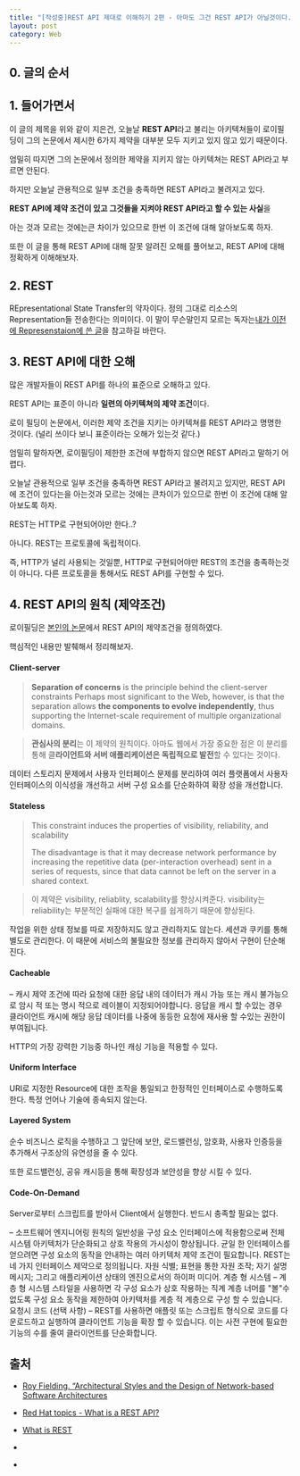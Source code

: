 ```yaml
---
title: "[작성중]REST API 제대로 이해하기 2편 - 아마도 그건 REST API가 아닐것이다."
layout: post
category: Web
---
```




## 0. 글의 순서


## 1. 들어가면서

이 글의 제목을 위와 같이 지은건, 오늘날 **REST API**라고 불리는 아키텍쳐들이 로이필딩이 그의 논문에서 제시한 6가지 제약을 대부분 모두 지키고 있지 않고 있기 때문이다.

엄밀히 따지면 그의 논문에서 정의한 제약을 지키지 않는 아키텍쳐는 REST API라고 부르면 안된다.

하지만 오늘날 관용적으로 일부 조건을 충족하면 REST API라고 불려지고 있다.

**REST API에 제약 조건이 있고 그것들을 지켜야 REST API라고 할 수 있는 사실**을 

아는 것과 모르는 것에는큰 차이가 있으므로 한번 이 조건에 대해 알아보도록 하자.

또한 이 글을 통해 REST API에 대해 잘못 알려진 오해를 풀어보고, REST API에 대해 정확하게 이해해보자.


## 2. REST

REpresentational State Transfer의 약자이다.
정의 그대로 리소스의 Representation들 전송한다는 의미이다.
이 말이 무슨말인지 모르는 독자는[내가 이전에 Represenstaion에 쓴 글](https://minseongkimdev.github.io/what-is-representation.html)을 참고하길 바란다.


## 3. REST API에 대한 오해

많은 개발자들이 REST API를 하나의 표준으로 오해하고 있다.

REST API는 표준이 아니라 **일련의 아키텍쳐의 제약 조건**이다.

로이 필딩이 논문에서, 이러한 제약 조건을 지키는 아키텍쳐를 REST API라고 명명한 것이다.
(널리 쓰이다 보니 표준이라는 오해가 있는것 같다.)

엄밀히 말하자면, 로이필딩이 제한한 조건에 부합하지 않으면 REST API라고 말하기 어렵다.

오늘날 관용적으로 일부 조건을 충족하면 REST API라고 불려지고 있지만, REST API에 조건이 있다는을 아는것과 모르는 것에는 큰차이가 있으므로 한번 이 조건에 대해 알아보도록 하자.


REST는 HTTP로 구현되어야만 한다..?

아니다. REST는 프로토콜에 독립적이다.

즉, HTTP가 널리 사용되는 것일뿐, HTTP로 구현되어야만 REST의 조건을 충족하는것이 아니다.
다른 프로토콜을 통해서도 REST API를 구현할 수 있다.


## 4. REST API의 원칙 (제약조건)

로이필딩은 [본인의 논문](https://www.ics.uci.edu/~fielding/pubs/dissertation/rest_arch_style.htm)에서 REST API의 제약조건을 정의하였다.

핵심적인 내용만 발췌해서 정리해보자.
#### Client-server

> **Separation of concerns** is the principle behind the client-server constraints
> Perhaps most significant to the Web, however, is that the separation allows **the components to evolve independently**, thus supporting the Internet-scale requirement of multiple organizational domains.

> **관심사의 분리**는 이 제약의 원칙이다.
> 아마도 웹에서 가장 중요한 점은 이 분리를 통해 클**라이언트와 서버 애플리케이션은 독립적으로 발전**할 수 있다는 것이다.

 데이터 스토리지 문제에서 사용자 인터페이스 문제를 분리하여 여러 플랫폼에서 사용자 인터페이스의 이식성을 개선하고 서버 구성 요소를 단순화하여 확장 성을 개선합니다.
#### Stateless

> This constraint induces the properties of visibility, reliability, and scalability
> 
> The disadvantage is that it may decrease network performance by increasing the repetitive data (per-interaction overhead) sent in a series of requests, since that data cannot be left on the server in a shared context.

> 이 제약은 visibility, reliablity, scalability를 향상시켜준다.
> visibility는
> reliability는 부분적인 실패에 대한 복구를 쉽게하기 때문에 향상된다.

작업을 위한 상태 정보를 따로 저장하지도 않고 관리하지도 않는다. 세션과 쿠키를 통해 별도로 관리한다. 이 때문에 서비스의 불필요한 정보를 관리하지 않아서 구현이 단순해진다.


#### Cacheable

 – 캐시 제약 조건에 따라 요청에 대한 응답 내의 데이터가 캐시 가능 또는 캐시 불가능으로 암시 적 또는 명시 적으로 레이블이 지정되어야합니다. 응답을 캐시 할 수있는 경우 클라이언트 캐시에 해당 응답 데이터를 나중에 동등한 요청에 재사용 할 수있는 권한이 부여됩니다.

 HTTP의 가장 강력한 기능중 하나인 캐싱 기능을 적용할 수 있다.
 
#### Uniform Interface

URI로 지정한 Resource에 대한 조작을 통일되고 한정적인 인터페이스로 수행하도록 한다.
특정 언어나 기술에 종속되지 않는다.
#### Layered System

순수 비즈니스 로직을 수행하고 그 앞단에 보안, 로드밸런싱, 암호화, 사용자 인증등을 추가해서 구조상의 유연성을 줄 수 있다.

또한 로드밸런싱, 공유 캐시등을 통해 확장성과 보안성을 향상 시킬 수 있다.

#### Code-On-Demand

Server로부터 스크립트를 받아서 Client에서 실행한다.
반드시 충족할 필요는 없다.


 – 소프트웨어 엔지니어링 원칙의 일반성을 구성 요소 인터페이스에 적용함으로써 전체 시스템 아키텍처가 단순화되고 상호 작용의 가시성이 향상됩니다. 균일 한 인터페이스를 얻으려면 구성 요소의 동작을 안내하는 여러 아키텍처 제약 조건이 필요합니다. REST는 네 가지 인터페이스 제약으로 정의됩니다. 자원 식별; 표현을 통한 자원 조작; 자기 설명 메시지; 그리고 애플리케이션 상태의 엔진으로서의 하이퍼 미디어.
계층 형 시스템 – 계층 형 시스템 스타일을 사용하면 각 구성 요소가 상호 작용하는 직계 계층 너머를 "볼"수 없도록 구성 요소 동작을 제한하여 아키텍처를 계층 적 계층으로 구성 할 수 있습니다.
요청시 코드 (선택 사항) – REST를 사용하면 애플릿 또는 스크립트 형식으로 코드를 다운로드하고 실행하여 클라이언트 기능을 확장 할 수 있습니다. 이는 사전 구현에 필요한 기능의 수를 줄여 클라이언트를 단순화합니다.




## 출처

- [Roy Fielding. “Architectural Styles and the Design of Network-based Software Architectures](https://www.ics.uci.edu/~fielding/pubs/dissertation/fielding_dissertation_2up.pdf)

- [Red Hat topics - What is a REST API?](https://www.redhat.com/en/topics/api/what-is-a-rest-api)

- [What is REST](https://restfulapi.net/)
- [](https://spoqa.github.io/2012/02/27/rest-introduction.html)
- [](https://medium.com/@trevorhreed/you-re-api-isn-t-restful-and-that-s-good-b2662079cf0e)